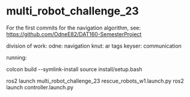 # multi_robot_challenge_23

For the first commits for the navigation algorithm, see: https://github.com/OdneE82/DAT160-SemesterProject

division of work:
odne: navigation
knut: ar tags
keyser: communication

running:

colcon build --symlink-install
source install/setup.bash

ros2 launch multi_robot_challenge_23 rescue_robots_w1.launch.py
ros2 launch controller.launch.py

